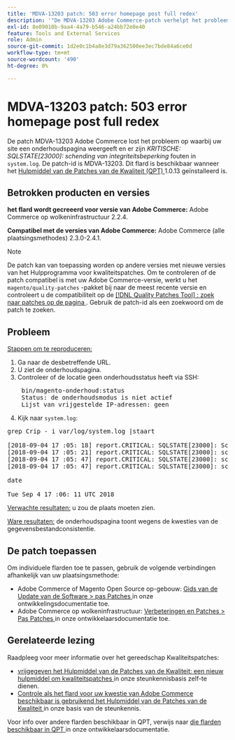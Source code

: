 ```yaml
---
title: 'MDVA-13203 patch: 503 error homepage post full redex'
description: '"De MDVA-13203 Adobe Commerce-patch verhelpt het probleem waarbij een onderhoudspagina wordt weergegeven op uw site. Er zijn *CRITICAL: SQLSTATE\[23000\]: schending van integriteitsbeperking*-fouten in het bestand System.log.". De patch-id is MDVA-13203. Deze patch is beschikbaar wanneer [Quality Patches Tool (QPT)] (/help/announcements/adobe-commerce-announcements/magento-quality-patches-released-new-tool-to-self-serve-quality-patches.md) 1.0.13 is geïnstalleerd.'''
exl-id: 8e09010b-9aa4-4a79-b546-a24bb72e0e40
feature: Tools and External Services
role: Admin
source-git-commit: 1d2e0c1b4a8e3d79a362500ee3ec7bde84a6ce0d
workflow-type: tm+mt
source-wordcount: '490'
ht-degree: 0%

---
```


# MDVA-13203 patch: 503 error homepage post full redex

De patch MDVA-13203 Adobe Commerce lost het probleem op waarbij uw site een onderhoudspagina weergeeft en er zijn *KRITISCHE: SQLSTATE\[23000\]: schending van integriteitsbeperking* fouten in `system.log`. De patch-id is MDVA-13203. Dit flard is beschikbaar wanneer het [ Hulpmiddel van de Patches van de Kwaliteit (QPT) ](/help/announcements/adobe-commerce-announcements/magento-quality-patches-released-new-tool-to-self-serve-quality-patches.md) 1.0.13 geïnstalleerd is.

## Betrokken producten en versies

**het flard wordt gecreeerd voor versie van Adobe Commerce:** Adobe Commerce op wolkeninfrastructuur 2.2.4.

**Compatibel met de versies van Adobe Commerce:** Adobe Commerce (alle plaatsingsmethodes) 2.3.0-2.4.1.

>[!NOTE]
>
>De patch kan van toepassing worden op andere versies met nieuwe versies van het Hulpprogramma voor kwaliteitspatches. Om te controleren of de patch compatibel is met uw Adobe Commerce-versie, werkt u het `magento/quality-patches` -pakket bij naar de meest recente versie en controleert u de compatibiliteit op de [[!DNL Quality Patches Tool] : zoek naar patches op de pagina ](https://devdocs.magento.com/quality-patches/tool.html#patch-grid) . Gebruik de patch-id als een zoekwoord om de patch te zoeken.

## Probleem

<u> Stappen om te reproduceren:</u>

1. Ga naar de desbetreffende URL.
1. U ziet de onderhoudspagina.
1. Controleer of de locatie geen onderhoudsstatus heeft via SSH:
   <pre> bin/magento-onderhoud:status
    Status: de onderhoudsmodus is niet actief
    Lijst van vrijgestelde IP-adressen: geen</pre>
1. Kijk naar `system.log`:

<pre>grep Crip - i var/log/system.log |staart

[2018-09-04 17 :05: 18] report.CRITICAL: SQLSTATE[23000]: Schending van integriteitsbeperking: 1062 Dubbele ingang "4613"voor sleutel "PRIMARY", de vraag was: INSERT INTO ` search_tmp_5b8ebbbb b4e994da5_88027289" ("entity_id", "score") WAARDEN (?, ?),... (?, ?), (?, ?) [] []
[2018-09-04 17 :05: 21] report.CRITICAL: SQLSTATE[23000]: schending van integriteitsbeperking: 1062 Dubbele ingang "4613"voor sleutel "PRIMARY", de vraag was: TUSSENVOEGSEL IN ` search_tmp_5b8ebbb b51579943_52333638` ("entity_id","score") VALUES (?, ?),...,(?, ?) [] []
[2018-09-04 17 :05: 47] report.CRITICAL: SQLSTATE[23000]: schending van integriteitsbeperking: 1062 Dubbele ingang "1350"voor sleutel "PRIMARY", de vraag was: TUSSENVOEGSEL IN ` search_tmp_5b8ebbb b6b7028f4_68065024` ('entity_id`,'score`) VALUES (?, ?), (?, ?), (?, ?), (?, ?), (?, ?), (?, ?), (?, ?), (?, ?), (?, (? , ?), (?, ?), (?, ?), (?, ?), (?, ?) [] []
[2018-09-04 17 :05: 47] report.CRITICAL: SQLSTATE[23000]: schending van integriteitsbeperking: 1062 Dubbele ingang "1350"voor sleutel "PRIMARY", de vraag was: TUSSENVOEGSEL IN ` search_tmp_5b8ebbb b6b7885a9_23360993` ('entity_id`,'score`) VALUES (?, ?), (?, ?), (?, ?), (?, ?), (?, ?), (?, ?), (?, ?), (?, ?), (?, , ?), (?, ?), (?, ?), (?, ?), (?, ?) [] []

date

Tue Sep 4 17 :06: 11 UTC 2018</pre>

<u> Verwachte resultaten:</u> u zou de plaats moeten zien.

<u> Ware resultaten:</u> de onderhoudspagina toont wegens de kwesties van de gegevensbestandconsistentie.

## De patch toepassen

Om individuele flarden toe te passen, gebruik de volgende verbindingen afhankelijk van uw plaatsingsmethode:

* Adobe Commerce of Magento Open Source op-gebouw: [ Gids van de Update van de Software > pas Patches ](https://devdocs.magento.com/guides/v2.4/comp-mgr/patching/mqp.html) in onze ontwikkelingsdocumentatie toe.
* Adobe Commerce op wolkeninfrastructuur: [ Verbeteringen en Patches > Pas Patches ](https://devdocs.magento.com/cloud/project/project-patch.html) in onze ontwikkelaarsdocumentatie toe.

## Gerelateerde lezing

Raadpleeg voor meer informatie over het gereedschap Kwaliteitspatches:

* [ vrijgegeven het Hulpmiddel van de Patches van de Kwaliteit: een nieuw hulpmiddel om kwaliteitspatches ](/help/announcements/adobe-commerce-announcements/magento-quality-patches-released-new-tool-to-self-serve-quality-patches.md) in onze steunkennisbasis zelf-te dienen.
* [ Controle als het flard voor uw kwestie van Adobe Commerce beschikbaar is gebruikend het Hulpmiddel van de Patches van de Kwaliteit ](/help/support-tools/patches-available-in-qpt-tool/check-patch-for-magento-issue-with-magento-quality-patches.md) in onze basis van de steunkennis.

Voor info over andere flarden beschikbaar in QPT, verwijs naar [ die flarden beschikbaar in QPT ](https://devdocs.magento.com/quality-patches/tool.html#patch-grid) in onze ontwikkelaarsdocumentatie.
